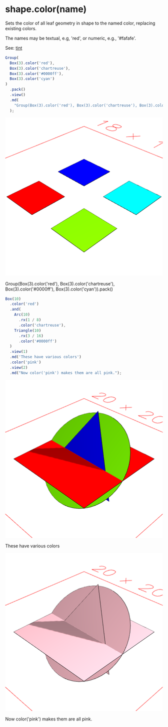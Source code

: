 # shape.color(name)

Sets the color of all leaf geometry in shape to the named color, replacing existing colors.

The names may be textual, e.g, 'red', or numeric, e.g., '#fafafe'.

See: [tint](#https://raw.githubusercontent.com/jsxcad/JSxCAD/master/nb/api/tint.nb)

```JavaScript
Group(
  Box(3).color('red'),
  Box(3).color('chartreuse'),
  Box(3).color('#0000ff'),
  Box(3).color('cyan')
)
  .pack()
  .view()
  .md(
    "Group(Box(3).color('red'), Box(3).color('chartreuse'), Box(3).color('#0000ff'), Box(3).color('cyan')).pack()"
  );
```

![Image](color.md.0.png)

Group(Box(3).color('red'), Box(3).color('chartreuse'), Box(3).color('#0000ff'), Box(3).color('cyan')).pack()

```JavaScript
Box(10)
  .color('red')
  .and(
    Arc(10)
      .rx(1 / 8)
      .color('chartreuse'),
    Triangle(10)
      .rx(3 / 16)
      .color('#0000ff')
  )
  .view(1)
  .md('These have various colors')
  .color('pink')
  .view(2)
  .md("Now color('pink') makes them are all pink.");
```

![Image](color.md.1.png)

These have various colors

![Image](color.md.2.png)

Now color('pink') makes them are all pink.
